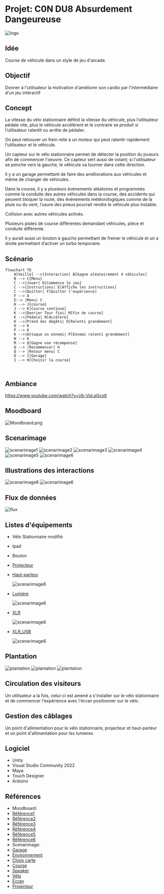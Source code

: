 # Projet: C0N DU8 Absurdement Dangeureuse

![logo](img/logo_condu8.png)

## Idée
Course de véhicule dans un style de jeu d'arcade.

## Objectif
Donner à l'utilisateur la motivation d'améliorer son cardio par l'intermédiaire d'un jeu intéractif

## Concept
La vitesse du vélo stationnaire définit la vitesse du véhicule, plus l’utilisateur pédale vite, plus le véhicule accélèrent et le contraire se produit si l’utilisateur ralentit ou arrête de pédaler.

On peut retrouver un frein relié à un moteur qui peut ralentir rapidement l’utilisateur et le véhicule.

Un capteur sur le vélo stationnaire permet de détecter la position du joueurs afin de commencer l'oeuvre. Ce capteur sert aussi de volant; si l'utilisateur se penche vers la gauche, le véhicule va tourner dans cette direction.

Il y a un garage permettant de faire des améliorations aux véhicules et même de changer de véhicules.

Dans la course, il y a plusieurs événements aléatoires et programmés comme la conduite des autres véhicules dans la course, des accidents qui peuvent bloquer la route, des événements météorologiques comme de la pluie ou du vent, l’usure des pneus pourrait rendre le véhicule plus instable.

Collision avec autres véhicules activés.

Plusieurs pistes de course différentes demandant véhicules, pièce et conduite différente.

Il y aurait aussi un bouton à gauche permettant de freiner le véhicule et un a droite permettant d’activer un turbo temporaire.


## Scénario
```mermaid
flowchart TD
    A[Veille] -->|Interaction| B[Gagne aléatoirement 4 véhicules]
    B --> C{Menu}
    C -->|Jouer| D[Commence le jeu]
    C -->|Instructions| E[Affiche les instructions]
    C -->|Quitter| F[Quitter l'expérience]
    F --> A
    E--> |Menu| C
    H --> J{course}
    J --> K[Course continue]
    K -->|Denrier Tour fini| M[Fin de course]
    K -->|Pédale| N[Accélère]
    K -->|Prend des dégâts| O[Ralenti grandement]
    O --> K
    P --> K
    K -->|Attaque un ennemi| P[Ennemi ralenti grandement]
    N --> K
    M --> Q[Gagne une récompense]
    Q --> |Recommencer| H
    Q --> |Retour menu| C
    D --> I[Garage]
    I --> H[Choisir la course]
  
   

  ```

## Ambiance
https://www.youtube.com/watch?v=Ub-VoLqGcx8
## Moodboard
![Moodboard.png](img/Moodboard.png)

## Scenarimage
![scenarimage1](img/scenarimage5.png)
![scenarimage2](img/scenarimage4.png)
![scenarimage3](img/scenarimage3.png)
![scenarimage4](img/scenarimage2.png)
![scenarimage5](img/scenarimage.png)
![scenarimage6](img/scenarimage1.png)

## Illustrations des interactions
![scenarimage6](img/control.png)
![scenarimage6](img/control3.png)

## Flux de données
![flux](img/flux.png)

## Listes d'équipements
- Vélo Stationnaire modifié
- Ipad 
- Bouton
- [Projecteur](https://www.amazon.ca/Epson-EX3280-Projector-Brightness-Speaker/dp/B09GQSK1BK)
- [Haut-parleur](https://www.genelec.com/8040b)
  
  ![scenarimage6](img/haut_parleur.png)
- [Lumiere](https://www.adj.com/5px-hex)
  
  ![scenarimage6](img/lumiere.jpg)
- [XLR](https://www.amazon.ca/AmazonBasics-C%C3%A2ble-microphone-m%C3%A2le-femelle/dp/B01JNLTTKS/ref=sr_1_1_ffob_sspa?dib=eyJ2IjoiMSJ9.Qc7Bm99GBP3_XdgZcQz45tvwI3ZqROZzvEu4V-F-QT388d0dx-YLODgUtsRmCb0TR1FPGUPEwhox88PlZm-JDHYXqmpN1VxeKf3W5k1g5NU1RZ2TFPbPHEgvEOSrXuJr0p9KFPer01MgBdV8xSHpXD5YZ1GfRCRcvu-F_YgfHtW0nnIjJADUKZ3dbmYpX97Y90rhmCpxBn37eHkWwjjazddP0l0gZG9GyMqQk0WBrxC5mV0aQjAITQ2gDr7Wvfz22xvF73O-EgQPh9p3sYhI7UYglNw0inOt6GjZYTSyBVE.dWFeMSa3GcqU8O-ySO4vj7Pt5r6aBAjf_mexNg1_OKA&dib_tag=se&hvadid=208379556679&hvdev=c&hvlocphy=9000598&hvnetw=g&hvqmt=e&hvrand=5867566891861396795&hvtargid=kwd-299658550019&hydadcr=5480_9838916&keywords=cable%2Bxlr&qid=1730664946&sr=8-1-spons&sp_csd=d2lkZ2V0TmFtZT1zcF9hdGY&th=1)
  
  ![scenarimage6](img/xlr.jpg)
- [XLR_USB](https://www.amazon.ca/femelle-microphone-adaptateur-instruments-enregistrement/dp/B07WR14TYX/ref=sr_1_4_sspa?__mk_fr_CA=%C3%85M%C3%85%C5%BD%C3%95%C3%91&crid=2IOWF3QHGFSZN&dib=eyJ2IjoiMSJ9.dQGpMpgA9Iulza1HVu-XlK5gRTuLdXG4dKc3tbkKYKA-jMTHiCHNEq1TxnnkXODERf6h6RV-d2g33HtukI6CtW-rpr89U-fAFdxlsNMZ4OfGr21F6ud2zMlh0LZVeyRD0NEMft_wn6JiwvrKmUaYTlQTdfAbuoZpqtVW8t33pGZMe2eCrpvzHhdHhy04AVP7s8HqiZ-ufZRq5aGKWQAI3qPhduy1nDt4jcRi3K5roeoHq32kwXn4Mz8g2hQ1RTwyvAErp7RcdgnHTD0Kfsecbc5vVrnb_O79Sg42bqguw1c.Nf0Li0DKLt-J9auJCgwXc5akNUq49SsF3rtb7SSuqas&dib_tag=se&keywords=cable+xlr+usb&qid=1730665110&sprefix=cable+xlr+usb%2Caps%2C83&sr=8-4-spons&sp_csd=d2lkZ2V0TmFtZT1zcF9hdGY&psc=1)
  
  ![scenarimage6](img/xlrusb.jpg)
  
## Plantation
![plantation](img/plantation.png)
![plantation](img/Legende.png)
![plantation](img/mesures_approximatives.PNG)

## Circulation des visiteurs
Un utilisateur a la fois, celui-ci est amené a s'installer sur le vélo stationnaire et de commencer l'expérience avec l'écran positionner sur le vélo.

## Gestion des câblages
Un point d'allimentation pour le vélo stationnaire, projecteur et haut-parleur et un point d'allimentation pour les lumieres

##  Logiciel
- Unity
- Visual Studio Community 2022
- Maya
- Touch Designer
- Arduino

## Références
- Moodboard:
- [Référence1](https://www.clubpiscine.ca/images/detailed/117/Schwinn-24-190-Velo-Stationnaire-Vertical-177710-1.jpg)
- [Référence2](https://digbza2f4g9qo.cloudfront.net/-/media/IndyCar/News/Standard/2018/04/04-22-Hairpin-Blinding-Sprays-ALA.jpg?vs=1&d=20180422T234030Z)
- [Référence3](https://encrypted-tbn3.gstatic.com/images?q=tbn:ANd9GcTo1dU64AMhI68syuVtUIBoF7c_xdoEQAiZCGAyBmDAPbQLik_V)
- [Référence4](https://assets.nintendo.com/image/upload/ar_16:9,b_auto:border,c_lpad/b_white/f_auto/q_auto/dpr_1.5/c_scale,w_400/ncom/software/switch/70010000048501/b316ae3121445fd241a09bd050fcf72c893a910d01701b283e044319a48681fd)
- [Référence5](https://m.media-amazon.com/images/I/718x3CW0NPL._AC_UF894,1000_QL80_.jpg)
- [Référence6](https://www.youtube.com/watch?v=Ub-VoLqGcx8)
- Scenarimage:
- [Garage](https://www.google.com/url?sa=i&url=https%3A%2F%2Fin.pinterest.com%2Fpin%2Fcar-parking-gui-by-haris-javed--812477589049452655%2F&psig=AOvVaw3AvRxQyjS3shZadPyjVS99&ust=1730735224096000&source=images&cd=vfe&opi=89978449&ved=0CBQQjRxqFwoTCOCi2qfBwIkDFQAAAAAdAAAAABAE)
- [Environnement](https://www.google.com/url?sa=i&url=https%3A%2F%2Fsikandarali.artstation.com%2Fprojects%2F3dGdeE&psig=AOvVaw1P5MR8IjTcrerU8F0NdmwT&ust=1730735433611000&source=images&cd=vfe&opi=89978449&ved=0CBQQjRxqFwoTCOi52orCwIkDFQAAAAAdAAAAABAE)
- [Choix carte](https://www.google.com/url?sa=i&url=https%3A%2F%2Fgraphicriver.net%2Fitem%2Fcar-racing-game-ui-kit%2F37300508&psig=AOvVaw1P5MR8IjTcrerU8F0NdmwT&ust=1730735433611000&source=images&cd=vfe&opi=89978449&ved=0CBQQjRxqFwoTCOi52orCwIkDFQAAAAAdAAAAABAT)
- [Course](https://www.google.com/url?sa=i&url=https%3A%2F%2Fus.idyllic.app%2Fquiz%2F2qiq584kuk-which-racing-game-car-best-fits-your-style&psig=AOvVaw0KmPhRodsYiLtyTW2M-G5c&ust=1730735570002000&source=images&cd=vfe&opi=89978449&ved=0CBQQjRxqFwoTCLDz88zCwIkDFQAAAAAdAAAAABAE)
- [Speaker](https://sketchfab.com/3d-models/speaker-94a91248c6de47d8a85f60fa8111c859)
- [Vélo](https://sketchfab.com/3d-models/stationary-bike-299d993f9eb94d6684562de7dca3514c)
- [Ecran](https://sketchfab.com/3d-models/interactive-display-b40454d8c4ab4fdb923fdb29bc8aa1f0)
- [Projecteur](https://sketchfab.com/3d-models/interactive-display-b40454d8c4ab4fdb923fdb29bc8aa1f0)
